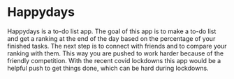 # Happydays
Happydays is a to-do list app.
The goal of this app is to make a to-do list and get a ranking at the end of the day based on the percentage of your finished tasks.
The next step is to connect with friends and to compare your ranking with them. This way you are pushed to work harder because of the friendly competition.
With the recent covid lockdowns this app would be a helpful push to get things done, which can be hard during lockdowns. 
